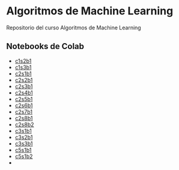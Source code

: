 # Algoritmos de Machine Learning
Repositorio del curso Algoritmos de Machine Learning

## Notebooks de Colab
- [c1s2b1](https://colab.research.google.com/drive/1zFNYw4nhP9ErjBP4CHqHe5kKf5woKtY3?usp=sharing)
- [c1s3b1](https://colab.research.google.com/drive/1ZTrw4Y1Ux-4rNyWm5U2tFW5BljVnOwbM?usp=sharing)
- [c2s1b1](https://colab.research.google.com/drive/1OqkKrRfc0xg4WyXFUxVEROwDBFn-2SAu?usp=sharing)
- [c2s2b1](https://colab.research.google.com/drive/1ubsnEltPjXS1u4GO8N0YBM6pDlCOM6sV?usp=sharing)
- [c2s3b1](https://colab.research.google.com/drive/1UP5aSvDP8t9EXVV33FuofDAc1veZTvWT?usp=sharing)
- [c2s4b1](https://colab.research.google.com/drive/1FsQz3S_zog_MZAcLTkctkiat6mZWOTYL?usp=sharing)
- [c2s5b1](https://colab.research.google.com/drive/16SBIO0PLuAO25XD2rsOhx4RKRD3ngVG-?usp=sharing)
- [c2s6b1](https://colab.research.google.com/drive/13jnwfuZn1GkgP567LqXATBrt5eh6HRcn?usp=sharing)
- [c2s7b1](https://colab.research.google.com/drive/1tYd-o-TeEPM0cFATp7aQp9IQAsnOlZOW?usp=sharing)
- [c2s8b1](https://colab.research.google.com/drive/1NFevCnVyw9wjP-Vq1VaeTKjfatpV5LB_?usp=sharing)
- [c2s8b2](https://colab.research.google.com/drive/1E4vxyl2UoMFn4QxH--u09jCQ6GVubR5W?usp=sharing)
- [c3s1b1](https://colab.research.google.com/drive/1qhSd-y59QFxoS-wMBInoAFkYUaDMxInA?usp=sharing)
- [c3s2b1](https://colab.research.google.com/drive/199lc9wIYF77Ut3YvDF4t0qklIdt5iTG7?usp=sharing)
- [c3s3b1](https://colab.research.google.com/drive/1KMIyJ_R3CAEnqyH8s2KzTdYyJkRCLDLG?usp=sharing)
- [c5s1b1](https://colab.research.google.com/drive/1PXucLDZ7g9JiBRmgupyf8ScxTkkNuB4Z?usp=sharing)
- [c5s1b2](https://colab.research.google.com/drive/1akMNJyqDVn2DitGFJ1QDA5o4OrZ-sFBE?usp=sharing)
- 
